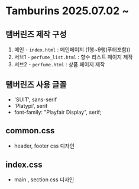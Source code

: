 # Tamburins 2025.07.02 ~ 
## 탬버린즈 제작 구성
1. 메인 - `index.html` : 메인페이지 (1행~9행(푸터포함))
2. 서브1 - `perfume_list.html` : 향수 리스트 페이지 제작 
3. 서브2 - `perfume.html` : 상품 페이지 제작
## 탬버린즈 사용 글꼴 
* 'SUIT', sans-serif
* 'Platypi', serif
* font-family: "Playfair Display", serif;

## common.css 
* header, footer css 디자인

## index.css 
* main , section css 디자인 